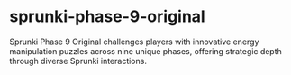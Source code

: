 # sprunki-phase-9-original
Sprunki Phase 9 Original challenges players with innovative energy manipulation puzzles across nine unique phases, offering strategic depth through diverse Sprunki interactions.
